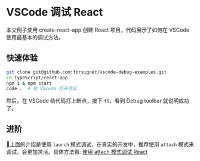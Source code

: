 # VSCode 调试 React

本文例子使用 create-react-app 创建 React 项目，代码展示了如何在 VSCode 使用最基本的调试方法。

## 快速体验

``` bash
git clone git@github.com:forsigner/vscode-debug-examples.git
cd TypeScript/react-app
npm i & npm start
code .  # 在 VScode 打开项目
```

然后，在 VSCode 给代码打上断点，按下 `f5`，看到 Debug toolbar 就说明成功了。

## 进阶

上面的介绍是使用 `launch` 模式调试，在真实的开发中，推荐使用 `attach` 模式来调试，会更加灵活。具体方法看: [使用 attach 模式调试 React](/JavaScript/react-app-attach/README_zh-CN.md)
